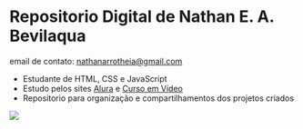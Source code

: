 # Repositorio Digital de Nathan E. A. Bevilaqua
  email de contato: nathanarrotheia@gmail.com
 
+ Estudante de HTML, CSS e JavaScript
+ Estudo pelos sites [Alura](https://www.alura.com.br) e [Curso em Vídeo](https://www.cursoemvideo.com)
+ Repositorio para organização e compartilhamentos dos projetos criados

![](https://i.pinimg.com/originals/18/e0/64/18e0641748101b3f7275f5723d4405f0.gif)
